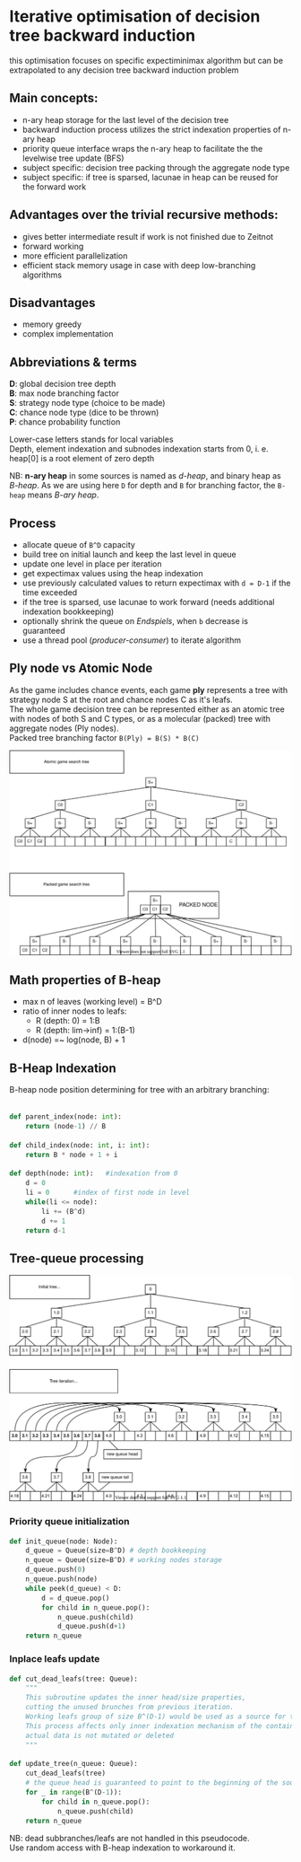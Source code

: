 # Iterative optimisation of decision tree backward induction
this optimisation focuses on specific expectiminimax algorithm but can be extrapolated to any decision tree backward induction problem

## Main concepts: 
- n-ary heap storage for the last level of the decision tree
- backward induction process utilizes the strict indexation properties of n-ary heap
- priority queue interface wraps the n-ary heap to facilitate the the levelwise tree update (BFS)
- subject specific: decision tree packing through the aggregate node type
- subject specific: if tree is sparsed, lacunae in heap can be reused for the forward work 

## Advantages over the trivial recursive methods:
- gives better intermediate result if work is not finished due to Zeitnot  
- forward working  
- more efficient parallelization  
- efficient stack memory usage in case with deep low-branching algorithms  

## Disadvantages
- memory greedy  
- complex implementation  

## Abbreviations & terms
**D**: global decision tree depth  
**B**: max node branching factor  
**S**: strategy node type (choice to be made)  
**C**: chance node type (dice to be thrown)  
**P**: chance probability function

Lower-case letters stands for local variables  
Depth, element indexation and subnodes indexation starts from 0, i. e. heap[0] is a root element of zero depth

NB: **n-ary heap** in some sources is named as *d-heap*, and binary heap as *B-heap*. 
As we are using here `D` for depth and `B` for branching factor, the `B-heap` means *B-ary heap*.


## Process
- allocate queue of `B^D` capacity  
- build tree on initial launch and keep the last level in queue  
- update one level in place per iteration  
- get expectimax values using the heap indexation  
- use previously calculated values to return expectimax with `d = D-1` if the time exceeded  
- if the tree is sparsed, use lacunae to work forward (needs additional indexation bookkeeping)  
- optionally shrink the queue on *Endspiels*, when `b` decrease is guaranteed
- use a thread pool (*producer-consumer*) to iterate algorithm

## Ply node vs Atomic Node
As the game includes chance events, each game **ply** represents a tree with strategy node S at the root and chance nodes C as it's leafs.  
The whole game decision tree can be represented either as an atomic tree with nodes of both S and C types, or as a molecular (packed) tree with aggregate nodes (Ply nodes).  
Packed tree branching factor `B(Ply) = B(S) * B(C)`  

![Tree packing illustration](../drawio/tree_packing.svg)

## Math properties of B-heap 
- max n of leaves (working level) = B^D  
- ratio of inner nodes to leafs:  
    - R (depth: 0) = 1:B  
    - R (depth: lim->inf) = 1:(B-1)  
- d(node) =~ log(node, B) + 1

## B-Heap Indexation 

B-heap node position determining for tree with an arbitrary branching:

```python

def parent_index(node: int):
    return (node-1) // B

def child_index(node: int, i: int):
    return B * node + 1 + i

def depth(node: int):   #indexation from 0
    d = 0
    li = 0      #index of first node in level
    while(li <= node):
        li += (B^d)
        d += 1
    return d-1

```

## Tree-queue processing

![Tree update](../drawio/tree_update.svg)

### Priority queue initialization
```python
def init_queue(node: Node):
    d_queue = Queue(size=B^D) # depth bookkeeping
    n_queue = Queue(size=B^D) # working nodes storage
    d_queue.push(0)
    n_queue.push(node)
    while peek(d_queue) < D:
        d = d_queue.pop()
        for child in n_queue.pop(): 
            n_queue.push(child) 
            d_queue.push(d+1)
    return n_queue
```

### Inplace leafs update
```python
def cut_dead_leafs(tree: Queue):
    """
    This subroutine updates the inner head/size properties,
    cutting the unused brunches from previous iteration.
    Working leafs group of size B^(D-1) would be used as a source for the new iteration.
    This process affects only inner indexation mechanism of the container,
    actual data is not mutated or deleted
    """

def update_tree(n_queue: Queue):
    cut_dead_leafs(tree)
    # the queue head is guaranteed to point to the beginning of the source branch
    for _ in range(B^(D-1)):    
        for child in n_queue.pop(): 
            n_queue.push(child) 
    return n_queue
```

NB: dead subbranches/leafs are not handled in this pseudocode.  
Use random access with B-heap indexation to workaround it.